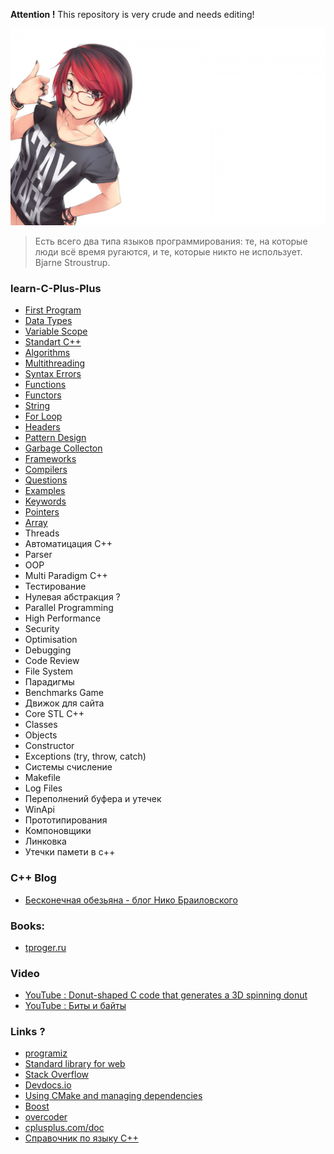 **Attention !** This repository is very crude and needs editing!

![image](img/OkXl5y.jpg)

> Есть всего два типа языков программирования: те, на которые люди всё время ругаются, и те, которые никто не использует. Bjarne Stroustrup.

### learn-C-Plus-Plus
* [First Program](docs/FIRST_PROGRAM.md)
* [Data Types](docs/DATA_TYPES.md)
* [Variable Scope](docs/VARIABLE_SCOPE.md)
* [Standart C++](docs/STANDART_C++.md)
* [Algorithms](docs/ALGORITHMS_2.md)
* [Multithreading](docs/MULTITHREADING.md)
* [Syntax Errors](docs/TYPES_OF_ERRORS.md)
* [Functions](docs/FUNCTIONS.md)
* [Functors](docs/FUNCTORS.md)
* [String](docs/STRING.md)
* [For Loop](docs/FOR_LOOP.md)
* [Headers](docs/HEADERS.md)
* [Pattern Design](docs/PATTERN_DESIGN.md)
* [Garbage Collecton](docs/GARBAGE_COLLECTON.md)
* [Frameworks](docs/frameworks.md)
* [Compilers](docs/compilers.md)
* [Questions](docs/questions.md)
* [Examples](docs/EXAMPLES.md)
* [Keywords](docs/KEYWORDS.md)
* [Pointers](docs/POINTERS.md)
* [Array](docsARRAY.md)
* Threads
* Автоматицация С++
* Parser
* OOP 
* Multi Paradigm C++
* Тестирование
* Нулевая абстракция ?
* Parallel Programming
* High Performance
* Security
* Optimisation
* Debugging
* Code Review
* File System
* Парадигмы
* Benchmarks Game
* Движок для сайта
* Core STL C++
* Classes
* Objects
* Constructor
* Exceptions (try, throw, catch)
* Системы счисление 
* Makefile
* Log Files
* Переполнений буфера и утечек
* WinApi
* Прототипирования
* Компоновщики
* Линковка
* Утечки памети в с++

### C++ Blog
* [Бесконечная обезьяна - блог Нико Браиловского](https://monkeywritescode.blogspot.com/p/c-exceptions-under-hood.html#chapter_n_2)

### Books:
* [tproger.ru](https://tproger.ru/books/cpp-books-master/)

### Video
* [YouTube : Donut-shaped C code that generates a 3D spinning donut](https://www.youtube.com/watch?v=DEqXNfs_HhY&list=PLQqEY2kzSbZ4NMd7xsuc28a6Kc-_300Jb&index=4&ab_channel=LexFridman)
* [YouTube : Биты и байты](https://www.youtube.com/watch?v=34E9cAsTQWE&list=PLQqEY2kzSbZ4NMd7xsuc28a6Kc-_300Jb&index=1&t=56s&ab_channel=%D0%90%D0%BB%D0%B5%D0%BA%D1%81%D0%B0%D0%BD%D0%B4%D1%80%D0%9F%D0%B8%D1%81%D0%B0%D0%BD%D0%B5%D1%86)

### Links ?
* [programiz](https://www.programiz.com/cpp-programming)
* [Standard library for web](https://cpp-netlib.org/)
* [Stack Overflow](https://stackoverflow.com/questions/388242/the-definitive-c-book-guide-and-list)
* [Devdocs.io](https://devdocs.io/cpp/)
* [Using CMake and managing dependencies](https://eliasdaler.github.io/using-cmake/)
* [Boost](https://www.boost.org/)
* [overcoder](https://overcoder.net/q/449787/%D1%8F%D0%B2%D0%BB%D1%8F%D0%B5%D1%82%D1%81%D1%8F-%D0%BB%D0%B8-c-%D0%BF%D1%80%D0%BE%D0%B5%D0%BA%D1%82%D0%BE%D0%BC-%D1%81-%D0%BE%D1%82%D0%BA%D1%80%D1%8B%D1%82%D1%8B%D0%BC-%D0%B8%D1%81%D1%85%D0%BE%D0%B4%D0%BD%D1%8B%D0%BC-%D0%BA%D0%BE%D0%B4%D0%BE%D0%BC-%D0%BA%D0%B0%D0%BA%D0%BE%D0%B5-%D1%81%D0%BE%D0%BE%D0%B1%D1%89%D0%B5%D1%81%D1%82%D0%B2%D0%BE-%D1%80%D0%B0%D0%B7%D0%B2%D0%B8%D0%B2%D0%B0%D0%B5%D1%82-%D1%8D%D1%82%D0%BE)
* [cplusplus.com/doc](https://www.cplusplus.com/doc/tutorial/program_structure/)
* [Справочник по языку C++](https://docs.microsoft.com/ru-ru/cpp/cpp/cpp-language-reference?view=msvc-170)
